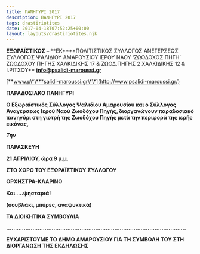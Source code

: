 ```yaml
---
title: ΠΑΝΗΓΥΡΙ 2017
description: ΠΑΝΗΓΥΡΙ 2017
tags: drastiriotites
date: 2017-04-18T07:52:25+00:00
layout: layouts/drastiriotites.njk
---
```


<!-- excerpt -->

**ΕΞΩΡΑΪΣΤΙΚΟΣ –** **EK\*\***ΠΟΛΙΤΙΣΤΙΚΟΣ ΣΥΛΛΟΓΟΣ ΑΝΕΓΕΡΣΕΩΣ ΣΥΛΛΟΓΟΣ ΨΑΛΙΔΙΟΥ ΑΜΑΡΟΥΣΙΟΥ ΙΕΡΟΥ ΝΑΟΥ ‘ΖΩΟΔΟΧΟΣ ΠΗΓΗ’ ΖΩΟΔΟΧΟΥ ΠΗΓΗΣ ΧΑΛΚΙΔΙΚΗΣ 17 &amp; ΖΩΟΔ.ΠΗΓΗΣ 2 ΧΑΛΚΙΔΙΚΗΣ 12 &amp; Ι.ΡΙΤΣΟΥ\*\* **info@psalidi-maroussi.gr**

[**www.p\*\***salidi-maroussi.gr\*\*](http://www.psalidi-maroussi.gr/)

**ΠΑΡΑΔΟΣΙΑΚΟ ΠΑΝΗΓΥΡΙ**

**Ο Εξωραϊστικός Σύλλογος Ψαλιδίου Αμαρουσίου και ο Σύλλογος Αναγέρσεως Ιερού Ναού Ζωοδόχου Πηγής, διοργανώνουν παραδοσιακό πανηγύρι στη γιοτρή της Ζωοδόχου Πηγής μετά την περιφορά της ιερής εικόνας,**

**_Την_**

**ΠΑΡΑΣΚΕΥΗ**

**21 ΑΠΡΙΛΙΟΥ, ώρα 9 μ.μ.**

**ΣΤΟ ΧΩΡΟ ΤΟΥ ΕΞΩΡΑΪΣΤΙΚΟΥ ΣΥΛΛΟΓΟΥ**

**ΟΡΧΗΣΤΡΑ-ΚΛΑΡΙΝΟ**

**Και ....ψησταριά!**

**(σουβλάκι, μπύρες, αναψυκτικά)**

**ΤΑ ΔΙΟΙΚΗΤΙΚΑ ΣΥΜΒΟΥΛΙΑ**

**.......................................................................................................**

**ΕΥΧΑΡΙΣΤΟΥΜΕ ΤΟ ΔΗΜΟ ΑΜΑΡΟΥΣΙΟΥ ΓΙΑ ΤΗ ΣΥΜΒΟΛΗ ΤΟΥ ΣΤΗ ΔΙΟΡΓΑΝΩΣΗ ΤΗΣ ΕΚΔΗΛΩΣΗΣ**
